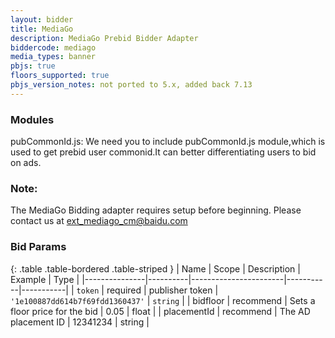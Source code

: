 ```yaml
---
layout: bidder
title: MediaGo
description: MediaGo Prebid Bidder Adapter
biddercode: mediago
media_types: banner
pbjs: true
floors_supported: true
pbjs_version_notes: not ported to 5.x, added back 7.13
---
```

### Modules

pubCommonId.js: We need you to include pubCommonId.js module,which is used to get prebid user commonid.It can better differentiating users to bid on ads.

### Note:

The MediaGo Bidding adapter requires setup before beginning. Please contact us at <ext_mediago_cm@baidu.com>

### Bid Params

{: .table .table-bordered .table-striped }
| Name          | Scope    | Description           | Example   | Type      |
|---------------|----------|-----------------------|-----------|-----------|
| `token`      | required | publisher token        | `'1e100887dd614b7f69fdd1360437'`    | `string` |
| bidfloor | recommend | Sets a floor price for the bid | 0.05 | float |
| placementId | recommend | The AD placement ID | 12341234 | string |
